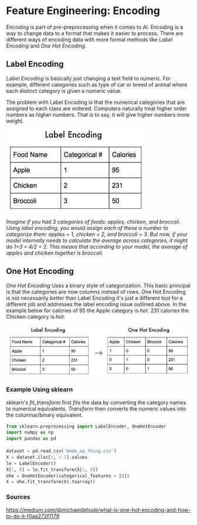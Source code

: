 # Feature Engineering: Encoding

*Encoding* is part of pre-preprocessing when it comes to AI. Encoding is a way to change data to a format that makes it easier to process. There are different ways of encoding data with more formal methods like *Label Encoding* and *One Hot Encoding*. 

## Label Encoding

*Label Encoding* is basically just changing a text field to numeric. For example, different categories such as type of car or breed of animal where each distinct category is given a numeric value.

The problem with Label Encoding is that the numerical categories that are assigned to each class are ordered. Computers naturally treat higher order numbers as higher numbers. That is to say, it will give higher numbers more weight.

![](../images/nn-label-encoding.png)

*Imagine if you had 3 categories of foods: apples, chicken, and broccoli. Using label encoding, you would assign each of these a number to categorize them: apples = 1, chicken = 2, and broccoli = 3. But now, if your model internally needs to calculate the average across categories, it might do 1+3 = 4/2 = 2. This means that according to your model, the average of apples and chicken together is broccoli.* 

## One Hot Encoding

*One Hot Encoding* Uses a binary style of categorization.  This basic principal is that the categories are now columns instead of rows. One Hot Encoding is not necessarily *better* than Label Encoding it's just a different tool for a different job and addresses the label encoding issue outlined above. In the example below for calories of 95 the Apple category is *hot*. 231 calories the Chicken category is *hot*.

![](..\images\nn-one-hot-encoding.png)

### Example Using sklearn

sklearn's *fit_transform* first *fits* the data by converting the category names to numerical equivalents. *Transform* then converts the numeric values into the columnar/binary equivalent.

```python
from sklearn.preprocessing import LabelEncoder, OneHotEncoder
import numpy as np
import pandas as pd

dataset = pd.read_csv('made_up_thing.csv')
X = dataset.iloc[:, :-1].values
le = LabelEncoder()
X[:, 0] = le.fit_transform(X[:, 0])
ohe = OneHotEncoder(categorical_features = [0])
X = ohe.fit_transform(X).toarray()
```



### Sources

 https://medium.com/@michaeldelsole/what-is-one-hot-encoding-and-how-to-do-it-f0ae272f1179 